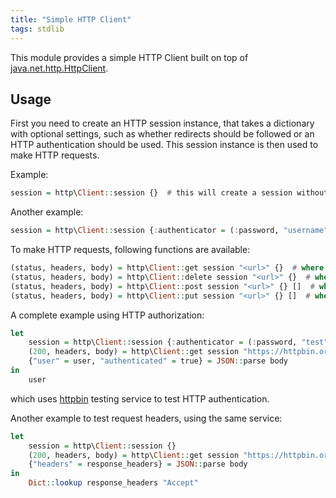 ```yaml
---
title: "Simple HTTP Client"
tags: stdlib
---
```


This module provides a simple HTTP Client built on top of [java.net.http.HttpClient](https://docs.oracle.com/en/java/javase/11/docs/api/java.net.http/java/net/http/HttpClient.html).
## Usage

First you need to create an HTTP session instance, that takes a dictionary with optional settings, such as whether redirects should be followed or an HTTP authentication should be used. This session instance is then used to make HTTP requests.

Example:

```haskell
session = http\Client::session {}  # this will create a session without any additional configuration
```

Another example:

```haskell
session = http\Client::session {:authenticator = (:password, "username", "password"), :follow_redirects = true}  # this will initiate a new session, with additional `authenticator` and `follow_redirects` settings
```


To make HTTP requests, following functions are available:

```haskell
(status, headers, body) = http\Client::get session "<url>" {}  # where the dictionary can be used to pass HTTP headers
(status, headers, body) = http\Client::delete session "<url>" {}  # where the dictionary can be used to pass HTTP headers
(status, headers, body) = http\Client::post session "<url>" {} []  # where the dictionary can be used to pass HTTP headers, and the last argument is request body (empty string in this case)
(status, headers, body) = http\Client::put session "<url>" {} []  # where the dictionary can be used to pass HTTP headers, and the last argument is request body (empty string in this case)
```


A complete example using HTTP authorization:

```haskell
let
    session = http\Client::session {:authenticator = (:password, "test", "test")}
    (200, headers, body) = http\Client::get session "https://httpbin.org/basic-auth/test/test" {}
    {"user" = user, "authenticated" = true} = JSON::parse body
in
    user
```

which uses [httpbin](https://httpbin.org/) testing service to test HTTP authentication.

Another example to test request headers, using the same service:

```haskell
let
    session = http\Client::session {}
    (200, headers, body) = http\Client::get session "https://httpbin.org/headers" {:accept = "application/json"}
    {"headers" = response_headers} = JSON::parse body
in
    Dict::lookup response_headers "Accept"
```
